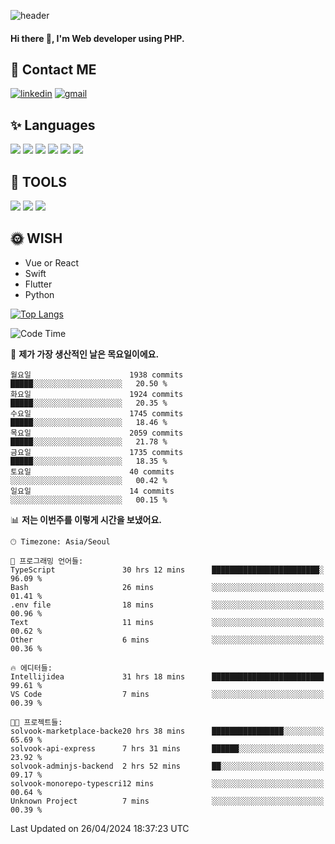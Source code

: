 ![header](https://capsule-render.vercel.app/api?type=waving&color=auto&height=300&section=header&text=Elin&fontSize=90&animation=twinkling)

#### Hi there 👋, I'm <b>Web developer</b> using PHP. ####

<!--
- 🔭 I’m currently working on Uniwill
- 🌱 I’m currently learning Vue or React or Python.
-->

<!---#### I am PHP developer --->

## 💌 Contact ME ###
[<img src='https://img.shields.io/badge/-EunjiKo-%230A66C2?style=flat-square&logo=LinkedIn&logoColor=white' alt='linkedin'>](https://www.linkedin.com/in/https://www.linkedin.com/in/eunji-ko-00a907164//)  [<img src='https://img.shields.io/badge/-einee214%40gmail.com-%23EA4335?style=flat-square&logo=Gmail&logoColor=white' alt='gmail'>](einee214@gmail.com)  


## ✨ Languages
<img src='https://img.shields.io/badge/-PHP-%23777BB4?style=for-the-badge&logo=PHP&logoColor=white'> <img src='https://img.shields.io/badge/-Laravel-%23FF2D20?style=for-the-badge&logo=Laravel&logoColor=white'> <img src='https://img.shields.io/badge/Jquery-%230769AD?style=for-the-badge&logo=Jquery&logoColor=white'> <img src='https://img.shields.io/badge/CSS3-%231572B6?style=for-the-badge&logo=CSS3&logoColor=white'> <img src='https://img.shields.io/badge/Bootstrap-%237952B3?style=for-the-badge&logo=Bootstrap&logoColor=white' > <img src='https://img.shields.io/badge/MySQL-%234479A1?style=for-the-badge&logo=MySQL&logoColor=white' >

## 🌷 TOOLS
<img src='https://img.shields.io/badge/PHPSTORM-%23000000?style=for-the-badge&logo=PhpStorm&logoColor=white' > <img src='https://img.shields.io/badge/GitLab-%23FCA121?style=for-the-badge&logo=GitLab&logoColor=white' > <img src='https://img.shields.io/badge/GitHub-%23181717?style=for-the-badge&logo=GitHub&logoColor=white'>


## 🌞 WISH
- Vue or React
- Swift
- Flutter
- Python


[![Top Langs](https://github-readme-stats.vercel.app/api/top-langs/?username=ein214&layout=compact)](https://github.com/anuraghazra/github-readme-stats)

<!--START_SECTION:waka-->
![Code Time](http://img.shields.io/badge/Code%20Time-3%2C448%20hrs%2053%20mins-blue)

📅 **제가 가장 생산적인 날은 목요일이에요.** 

```text
월요일                      1938 commits        █████░░░░░░░░░░░░░░░░░░░░   20.50 % 
화요일                      1924 commits        █████░░░░░░░░░░░░░░░░░░░░   20.35 % 
수요일                      1745 commits        █████░░░░░░░░░░░░░░░░░░░░   18.46 % 
목요일                      2059 commits        █████░░░░░░░░░░░░░░░░░░░░   21.78 % 
금요일                      1735 commits        █████░░░░░░░░░░░░░░░░░░░░   18.35 % 
토요일                      40 commits          ░░░░░░░░░░░░░░░░░░░░░░░░░   00.42 % 
일요일                      14 commits          ░░░░░░░░░░░░░░░░░░░░░░░░░   00.15 % 
```


📊 **저는 이번주를 이렇게 시간을 보냈어요.** 

```text
🕑︎ Timezone: Asia/Seoul

💬 프로그래밍 언어들: 
TypeScript               30 hrs 12 mins      ████████████████████████░   96.09 % 
Bash                     26 mins             ░░░░░░░░░░░░░░░░░░░░░░░░░   01.41 % 
.env file                18 mins             ░░░░░░░░░░░░░░░░░░░░░░░░░   00.96 % 
Text                     11 mins             ░░░░░░░░░░░░░░░░░░░░░░░░░   00.62 % 
Other                    6 mins              ░░░░░░░░░░░░░░░░░░░░░░░░░   00.36 % 

🔥 에디터들: 
Intellijidea             31 hrs 18 mins      █████████████████████████   99.61 % 
VS Code                  7 mins              ░░░░░░░░░░░░░░░░░░░░░░░░░   00.39 % 

🐱‍💻 프로젝트들: 
solvook-marketplace-backe20 hrs 38 mins      ████████████████░░░░░░░░░   65.69 % 
solvook-api-express      7 hrs 31 mins       ██████░░░░░░░░░░░░░░░░░░░   23.92 % 
solvook-adminjs-backend  2 hrs 52 mins       ██░░░░░░░░░░░░░░░░░░░░░░░   09.17 % 
solvook-monorepo-typescri12 mins             ░░░░░░░░░░░░░░░░░░░░░░░░░   00.64 % 
Unknown Project          7 mins              ░░░░░░░░░░░░░░░░░░░░░░░░░   00.39 % 
```


 Last Updated on 26/04/2024 18:37:23 UTC
<!--END_SECTION:waka-->

<!---![GitHub stats](https://github-readme-stats.vercel.app/api?username=ein214&show_icons=true&theme=dracula)  --->



